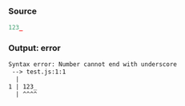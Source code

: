 ### Source
```js parse:expr
123_
```

### Output: error
```txt
Syntax error: Number cannot end with underscore
 --> test.js:1:1
  |
1 | 123_
  | ^^^^ 
```
